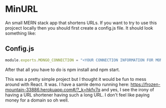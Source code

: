# MinURL
An small MERN stack app that shortens URLs. If you want to try to use this projcect locally then you should first create a config.js file. It should look something like:

## Config.js
``` javascript
module.exports.MONGO_CONNECTION = "<YOUR CONNECTION INFORMATION FOR MONGOOSE GOES HERE>";
```

After that all you have to do is npm install and npm start. 

This was a pretty simple project but I thought it would be fun to mess around with React. It was. I have a samle demo running here: https://frozen-mountain-33886.herokuapp.com#/?_k=hkfv7q and yes, I see the irony of having a URL shortener having such a long URL. I don't feel like paying money for a domain so oh well. 
